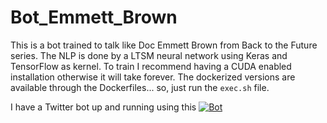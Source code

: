 # Bot_Emmett_Brown
This is a bot trained to talk like Doc Emmett Brown from Back to the Future series. The NLP is done by a LTSM neural network using Keras and TensorFlow as kernel. To train I recommend having a CUDA enabled installation otherwise it will take forever.
The dockerized versions are available through the Dockerfiles... so, just run the ```exec.sh``` file.

I have a Twitter bot up and running using this
<a href="https://twitter.com/BotEmmettBrown" rel="Bot Emmett Brown">![Bot](https://github.com/ollin18/Bot_Emmett_Brown/blob/master/figs/Screenshot_20171209_145343.png=200x)</a>
